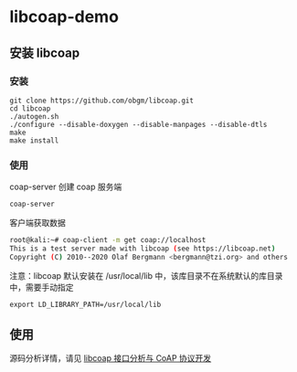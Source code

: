 # libcoap-demo

## 安装 libcoap
### 安装
```
git clone https://github.com/obgm/libcoap.git
cd libcoap
./autogen.sh
./configure --disable-doxygen --disable-manpages --disable-dtls
make
make install
```
### 使用
coap-server 创建 coap 服务端

```bash
coap-server
```
客户端获取数据
```bash
root@kali:~# coap-client -m get coap://localhost
This is a test server made with libcoap (see https://libcoap.net)
Copyright (C) 2010--2020 Olaf Bergmann <bergmann@tzi.org> and others
```
注意：libcoap 默认安装在 /usr/local/lib 中，该库目录不在系统默认的库目录中，需要手动指定
```
export LD_LIBRARY_PATH=/usr/local/lib
```

## 使用
源码分析详情，请见 [libcoap 接口分析与 CoAP 协议开发](https://blog.csdn.net/song_lee/article/details/105653196)

